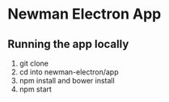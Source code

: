 # Newman Electron App

## Running the app locally 
1. git clone
2. cd into newman-electron/app
3. npm install and bower install
4. npm start
